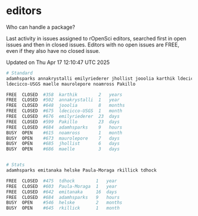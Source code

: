 # editors

Who can handle a package?

Last activity in issues assigned to rOpenSci editors, searched first in open
issues and then in closed issues. Editors with no open issues are FREE, even if
they also have no closed issue.


Updated on Thu Apr 17 12:10:47 UTC 2025

```bash
# Standard
adamhsparks annakrystalli emilyriederer jhollist jooolia karthik ldecicco
ldecicco-USGS maelle maurolepore noamross Pakillo

FREE  CLOSED  #358  karthik        2   years
FREE  CLOSED  #502  annakrystalli  1   year
FREE  CLOSED  #648  jooolia        8   months
FREE  CLOSED  #675  ldecicco-USGS  1   month
FREE  CLOSED  #676  emilyriederer  23  days
FREE  CLOSED  #599  Pakillo        23  days
FREE  CLOSED  #684  adamhsparks    9   hours
BUSY  OPEN    #615  noamross       1   month
BUSY  OPEN    #673  maurolepore    7   days
BUSY  OPEN    #685  jhollist       6   days
BUSY  OPEN    #686  maelle         3   days


# Stats
adamhsparks emitanaka helske Paula-Moraga rkillick tdhock

FREE  CLOSED  #475  tdhock        1   year
FREE  CLOSED  #603  Paula-Moraga  1   year
FREE  CLOSED  #642  emitanaka     16  days
FREE  CLOSED  #684  adamhsparks   9   hours
BUSY  OPEN    #546  helske        2   months
BUSY  OPEN    #645  rkillick      1   month
```
